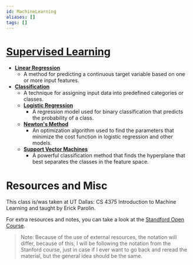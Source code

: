 ```yaml
---
id: MachineLearning
aliases: []
tags: []
---
```


# [**Supervised Learning**](./Supervised-Learning)
- [**Linear Regression**](./LinearRegression)
  - A method for predicting a continuous target variable based on one or more input features.
- [**Classification**](./Classification)
  - A technique for assigning input data into predefined categories or classes.
  - [**Logistic Regression**](./Logistic-Regression)
     - A regression model used for binary classification that predicts the probability of a class.
  - [**Newton's Method**](./Newtons-Method) 
    - An optimization algorithm used to find the parameters that minimize the cost function in logistic regression and other models.
  - [**Support Vector Machines**](./SVM) 
    - A powerful classification method that finds the hyperplane that best separates the classes in the feature space.


# Resources and Misc 
This class is/was taken at UT Dallas: CS 4375 Introduction to Machine Learning and taught by Erick Parolin.   

For extra resources and notes, you can take a look at the [Standford Open Course](https://see.stanford.edu/Course/CS229).   

> Note: Because of the use of external resources, the notation will differ, because of this, I will be following the notation from the Stanford course, just in case if I ever want to go back and reread the material, but the general idea should be the same.  

